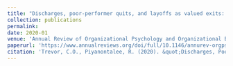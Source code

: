 ```yaml
---
title: "Discharges, poor-performer quits, and layoffs as valued exits: Is it really addition by subtraction?"
collection: publications
permalink:
date: 2020-01
venue: 'Annual Review of Organizational Psychology and Organizational Behavior'
paperurl: 'https://www.annualreviews.org/doi/full/10.1146/annurev-orgpsych-012119-045343'
citation: 'Trevor, C.O., Piyanontalee, R. (2020). &quot;Discharges, Poor-Performer Quits, and Layoffs as Valued Exits: Is It Really Addition by Subtraction?.&quot; <i>Annual Review of Organizational Psychology and Organizational Behavior</i>. 7:181-211. https://doi.org/10.1146/annurev-orgpsych-012119-045343'
---
```

